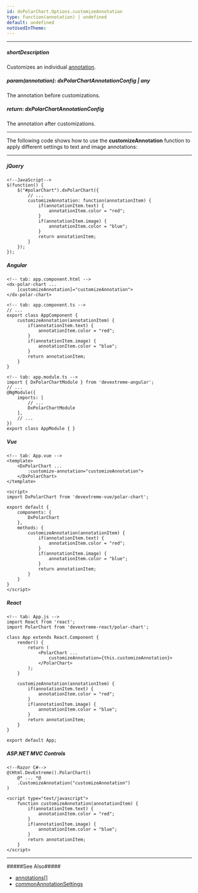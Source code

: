 ```yaml
---
id: dxPolarChart.Options.customizeAnnotation
type: function(annotation) | undefined
default: undefined
notUsedInTheme: 
---
```

---
##### shortDescription
Customizes an individual [annotation](/api-reference/10%20UI%20Components/dxPolarChart/1%20Configuration/annotations '/Documentation/ApiReference/UI_Components/dxPolarChart/Configuration/annotations/').

##### param(annotation): dxPolarChartAnnotationConfig | any
The annotation before customizations.

##### return: dxPolarChartAnnotationConfig
The annotation after customizations.

---
The following code shows how to use the **customizeAnnotation** function to apply different settings to text and image annotations:

---
##### jQuery

    <!--JavaScript-->
    $(function() {
        $("#polarChart").dxPolarChart({
            // ...
            customizeAnnotation: function(annotationItem) {
                if(annotationItem.text) {
                    annotationItem.color = "red";
                }
                if(annotationItem.image) {
                    annotationItem.color = "blue";
                }
                return annotationItem;
            }
        });
    });

##### Angular  

    <!-- tab: app.component.html -->
    <dx-polar-chart ...
        [customizeAnnotation]="customizeAnnotation">
    </dx-polar-chart>

    <!-- tab: app.component.ts -->
    // ...
    export class AppComponent {
        customizeAnnotation(annotationItem) {
            if(annotationItem.text) {
                annotationItem.color = "red";
            }
            if(annotationItem.image) {
                annotationItem.color = "blue";
            }
            return annotationItem;
        }
    }

    <!-- tab: app.module.ts -->
    import { DxPolarChartModule } from 'devextreme-angular';
    // ...
    @NgModule({
        imports: [
            // ...
            DxPolarChartModule
        ],
        // ...
    })
    export class AppModule { }

##### Vue

    <!-- tab: App.vue -->
    <template> 
        <DxPolarChart ...
            :customize-annotation="customizeAnnotation">
        </DxPolarChart>
    </template>

    <script>
    import DxPolarChart from 'devextreme-vue/polar-chart';

    export default {
        components: {
            DxPolarChart
        },
        methods: {
            customizeAnnotation(annotationItem) {
                if(annotationItem.text) {
                    annotationItem.color = "red";
                }
                if(annotationItem.image) {
                    annotationItem.color = "blue";
                }
                return annotationItem;
            }
        }
    }
    </script>

##### React

    <!-- tab: App.js -->
    import React from 'react';
    import PolarChart from 'devextreme-react/polar-chart';

    class App extends React.Component {
        render() {
            return (
                <PolarChart ...
                    customizeAnnotation={this.customizeAnnotation}>
                </PolarChart>
            );
        }

        customizeAnnotation(annotationItem) {
            if(annotationItem.text) {
                annotationItem.color = "red";
            }
            if(annotationItem.image) {
                annotationItem.color = "blue";
            }
            return annotationItem;
        }
    }

    export default App;

##### ASP.NET MVC Controls

    <!--Razor C#-->
    @(Html.DevExtreme().PolarChart()
        @* ... *@
        .CustomizeAnnotation("customizeAnnotation")
    )

    <script type="text/javascript">
        function customizeAnnotation(annotationItem) {
            if(annotationItem.text) {
                annotationItem.color = "red";
            }
            if(annotationItem.image) {
                annotationItem.color = "blue";
            }
            return annotationItem;
        }
    </script>

---

#####See Also#####
- [annotations[]](/Documentation/ApiReference/UI_Components/dxPolarChart/Configuration/annotations/)
- [commonAnnotationSettings](/api-reference/10%20UI%20Components/dxPolarChart/1%20Configuration/commonAnnotationSettings '/Documentation/ApiReference/UI_Components/dxPolarChart/Configuration/commonAnnotationSettings/')

